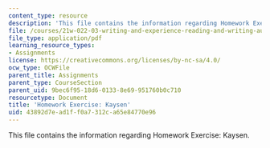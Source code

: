 ```yaml
---
content_type: resource
description: 'This file contains the information regarding Homework Exercise: Kaysen.'
file: /courses/21w-022-03-writing-and-experience-reading-and-writing-autobiography-spring-2014/43892d7ead1ff0a7312ca65e84770e96_MIT21W_022_03S14_0417.pdf
file_type: application/pdf
learning_resource_types:
- Assignments
license: https://creativecommons.org/licenses/by-nc-sa/4.0/
ocw_type: OCWFile
parent_title: Assignments
parent_type: CourseSection
parent_uid: 9bec6f95-18d6-0133-8e69-951760b0c710
resourcetype: Document
title: 'Homework Exercise: Kaysen'
uid: 43892d7e-ad1f-f0a7-312c-a65e84770e96
---
```

This file contains the information regarding Homework Exercise: Kaysen.